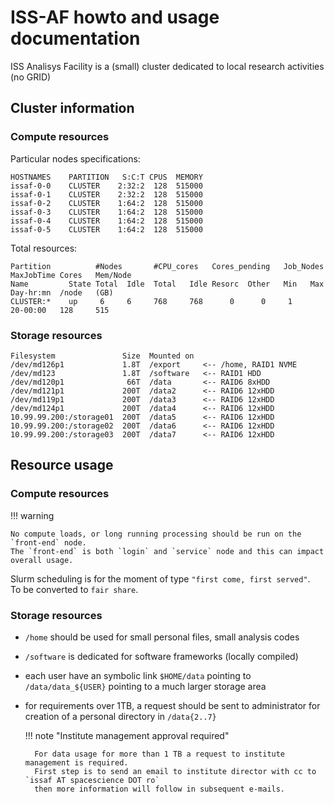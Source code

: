 # ISS-AF howto and usage documentation

ISS Analisys Facility is a (small) cluster dedicated to local research activities (no GRID)


## Cluster information

### Compute resources

Particular nodes specifications:
```
HOSTNAMES    PARTITION   S:C:T CPUS  MEMORY
issaf-0-0    CLUSTER    2:32:2  128  515000
issaf-0-1    CLUSTER    2:32:2  128  515000
issaf-0-2    CLUSTER    1:64:2  128  515000
issaf-0-3    CLUSTER    1:64:2  128  515000
issaf-0-4    CLUSTER    1:64:2  128  515000
issaf-0-5    CLUSTER    1:64:2  128  515000
```

Total resources:
```
Partition          #Nodes       #CPU_cores   Cores_pending   Job_Nodes  MaxJobTime Cores   Mem/Node
Name         State Total  Idle  Total   Idle Resorc  Other   Min   Max  Day-hr:mn  /node   (GB)
CLUSTER:*    up     6     6     768     768      0      0     1         20-00:00   128     515
```

### Storage resources

```
Filesystem               Size  Mounted on
/dev/md126p1             1.8T  /export     <-- /home, RAID1 NVME
/dev/md123               1.8T  /software   <-- RAID1 HDD
/dev/md120p1              66T  /data       <-- RAID6 8xHDD
/dev/md121p1             200T  /data2      <-- RAID6 12xHDD
/dev/md119p1             200T  /data3      <-- RAID6 12xHDD
/dev/md124p1             200T  /data4      <-- RAID6 12xHDD
10.99.99.200:/storage01  200T  /data5      <-- RAID6 12xHDD
10.99.99.200:/storage02  200T  /data6      <-- RAID6 12xHDD
10.99.99.200:/storage03  200T  /data7      <-- RAID6 12xHDD
```

## Resource usage



### Compute resources

!!! warning

    No compute loads, or long running processing should be run on the `front-end` node.   
    The `front-end` is both `login` and `service` node and this can impact overall usage.   


Slurm scheduling is for the moment of type `"first come, first served"`.   
To be converted to `fair share`.


### Storage resources

* `/home` should be used for small personal files, small analysis codes
* `/software` is dedicated for software frameworks (locally compiled)
* each user have an symbolic link `$HOME/data` pointing to `/data/data_${USER}` pointing to a much larger storage area
* for requirements over 1TB, a request should be sent to administrator for creation of a personal directory in `/data{2..7}`

    !!! note "Institute management approval required"

        For data usage for more than 1 TB a request to institute management is required.
        First step is to send an email to institute director with cc to `issaf AT spacescience DOT ro`
        then more information will follow in subsequent e-mails.


